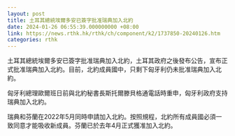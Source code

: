```yaml
---
layout: post
title: 土耳其總統埃爾多安已簽字批准瑞典加入北約
date: 2024-01-26 06:55:39.000000000 +08:00
link: https://news.rthk.hk/rthk/ch/component/k2/1737850-20240126.htm
categories: rthk
---
```


土耳其總統埃爾多安已簽字批准瑞典加入北約，土耳其政府之後發布公告，宣布正式批准瑞典加入北約。目前，北約成員國中，只剩下匈牙利仍未批准瑞典加入北約。

匈牙利總理歐爾班日前與北約秘書長斯托爾滕貝格通電話時重申，匈牙利政府支持瑞典加入北約。

瑞典和芬蘭在2022年5月同時申請加入北約。按照規程，北約所有成員國必須一致同意才能吸收新成員。芬蘭已於去年4月正式獲准加入北約。
